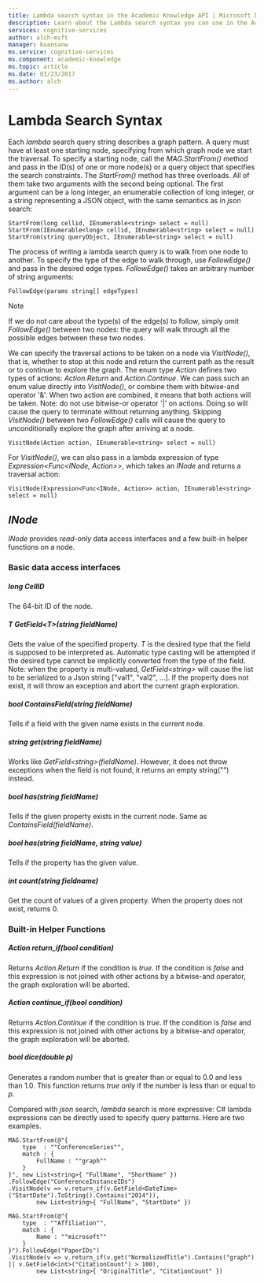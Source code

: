 ```yaml
---
title: Lambda search syntax in the Academic Knowledge API | Microsoft Docs
description: Learn about the Lambda search syntax you can use in the Academic Knowledge API in Microsoft Cognitive Services.
services: cognitive-services
author: alch-msft
manager: kuansanw
ms.service: cognitive-services
ms.component: academic-knowledge
ms.topic: article
ms.date: 03/23/2017
ms.author: alch
---
```


# Lambda Search Syntax

Each *lambda* search query string describes a graph pattern. A query must have at least one starting node, specifying from which graph node we start the traversal. To specify a starting node, call the *MAG.StartFrom()* method and pass in the ID(s) of one or more node(s) or a query object that specifies the search constraints. The *StartFrom()* method has three overloads. All of them take two arguments with the second being optional. The first argument can be a long integer, an enumerable collection of long integer, or a string representing a JSON object, with the same semantics as in *json* search:
```
StartFrom(long cellid, IEnumerable<string> select = null)
StartFrom(IEnumerable<long> cellid, IEnumerable<string> select = null)
StartFrom(string queryObject, IEnumerable<string> select = null)
```

The process of writing a lambda search query is to walk from one node to another. To specify the type of the edge to walk through, use *FollowEdge()* and pass in the desired edge types. *FollowEdge()* takes an arbitrary number of string arguments:
```
FollowEdge(params string[] edgeTypes)
```
> [!NOTE]
> If we do not care about the type(s) of the edge(s) to follow, simply omit *FollowEdge()* between two nodes: the query will walk through all the possible edges between these two nodes.

We can specify the traversal actions to be taken on a node via *VisitNode()*, that is, whether to stop at this node and return the current path as the result or to continue to explore the graph.  The enum type *Action* defines two types of actions: *Action.Return* and *Action.Continue*. We can pass such an enum value directly into *VisitNode()*, or combine them with bitwise-and operator '&'. When two action are combined, it means that both actions will be taken. Note: do not use bitwise-or operator '|' on actions. Doing so will cause the query to terminate without returning anything. Skipping *VisitNode()* between two *FollowEdge()* calls will cause the query to unconditionally explore the graph after arriving at a node.

```
VisitNode(Action action, IEnumerable<string> select = null)
```

For *VisitNode()*, we can also pass in a lambda expression of type *Expression\<Func\<INode, Action\>\>*, which takes an *INode* and returns a traversal action:

```
VisitNode(Expression<Func<INode, Action>> action, IEnumerable<string> select = null)
```

## *INode* 

*INode* provides *read-only* data access interfaces and a few built-in helper functions on a node. 

### Basic data access interfaces

##### long CellID

The 64-bit ID of the node. 

##### T GetField\<T\>(string fieldName)

Gets the value of the specified property. *T* is the desired type that the field is supposed to be interpreted as. Automatic type casting will be attempted if the desired type cannot be implicitly converted from the type of the field. Note: when the property is multi-valued, *GetField\<string\>* will cause the list to be serialized to a Json string ["val1", "val2", ...]. If the property does not exist, it will throw an exception and abort the current graph exploration.

##### bool ContainsField(string fieldName)

Tells if a field with the given name exists in the current node.

##### string get(string fieldName)

Works like *GetField\<string\>(fieldName)*. However, it does not throw exceptions when the field is not found, it returns an empty string("") instead.

##### bool has(string fieldName)

Tells if the given property exists in the current node. Same as *ContainsField(fieldName)*.

##### bool has(string fieldName, string value)

Tells if the property has the given value. 

##### int count(string fieldname)

Get the count of values of a given property. When the property does not exist, returns 0.

### Built-in Helper Functions

##### Action return_if(bool condition)

Returns *Action.Return* if the condition is *true*. If the condition is *false* and this expression is not joined with other actions by a bitwise-and operator, the graph exploration will be aborted.

##### Action continue_if(bool condition)

Returns *Action.Continue* if the condition is *true*. If the condition is *false* and this expression is not joined with other actions by a bitwise-and operator, the graph exploration will be aborted.

##### bool dice(double p)

Generates a random number that is greater than or equal to 0.0 and less than 1.0. This function returns *true* only if the number is less than or equal to *p*.

Compared with *json* search, *lambda* search is more expressive: C# lambda expressions can be directly used to specify query patterns. Here are two examples.

```
MAG.StartFrom(@"{
    type  : ""ConferenceSeries"",
    match : {
        FullName : ""graph""
    }
}", new List<string>{ "FullName", "ShortName" })
.FollowEdge("ConferenceInstanceIDs")
.VisitNode(v => v.return_if(v.GetField<DateTime>("StartDate").ToString().Contains("2014")),
        new List<string>{ "FullName", "StartDate" })
```

```
MAG.StartFrom(@"{
    type  : ""Affiliation"",
    match : {
        Name : ""microsoft""
    }
}").FollowEdge("PaperIDs")
.VisitNode(v => v.return_if(v.get("NormalizedTitle").Contains("graph") || v.GetField<int>("CitationCount") > 100),
        new List<string>{ "OriginalTitle", "CitationCount" })
```
